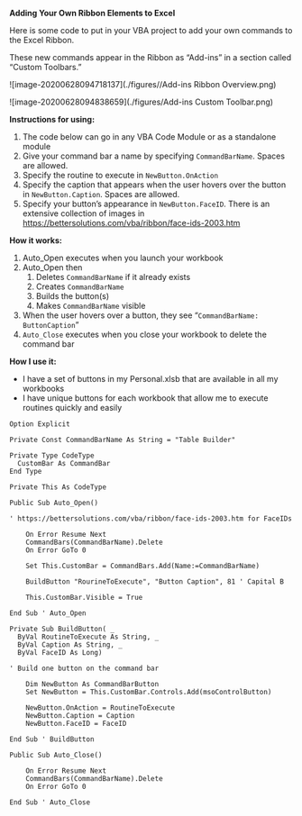 **Adding Your Own Ribbon Elements to Excel**

Here is some code to put in your VBA project to add your own commands to the Excel Ribbon. 

These new commands appear in the Ribbon as “Add-ins” in a section called “Custom Toolbars.”

![image-20200628094718137](./figures//Add-ins Ribbon Overview.png)                               

 ![image-20200628094838659](./figures/Add-ins Custom Toolbar.png)

**Instructions for using:**

1. The code below can go in any VBA Code Module or as a standalone module
2. Give your command bar a name by specifying `CommandBarName`. Spaces are allowed.
3. Specify the routine to execute in `NewButton.OnAction`
4. Specify the caption that appears when the user hovers over the button in `NewButton.Caption`. Spaces are allowed.
5. Specify your button’s appearance in `NewButton.FaceID`. There is an extensive collection of images in https://bettersolutions.com/vba/ribbon/face-ids-2003.htm

**How it works:**

1. Auto_Open executes when you launch your workbook
2. Auto_Open then
    1. Deletes `CommandBarName` if it already exists
    2. Creates `CommandBarName`
    3. Builds the button(s)
    4. Makes `CommandBarName` visible
3. When the user hovers over a button, they see “`CommandBarName: ButtonCaption`”
4. `Auto_Close` executes when you close your workbook to delete the command bar

**How I use it:**

- I have a set of buttons in my Personal.xlsb that are available in all my workbooks
- I have unique buttons for each workbook that allow me to execute routines quickly and easily

```
Option Explicit

Private Const CommandBarName As String = "Table Builder"

Private Type CodeType
  CustomBar As CommandBar
End Type

Private This As CodeType

Public Sub Auto_Open()

' https://bettersolutions.com/vba/ribbon/face-ids-2003.htm for FaceIDs

    On Error Resume Next
    CommandBars(CommandBarName).Delete
    On Error GoTo 0

    Set This.CustomBar = CommandBars.Add(Name:=CommandBarName)

    BuildButton "RourineToExecute", "Button Caption", 81 ' Capital B
    
    This.CustomBar.Visible = True

End Sub ' Auto_Open

Private Sub BuildButton( _
  ByVal RoutineToExecute As String, _
  ByVal Caption As String, _
  ByVal FaceID As Long)

' Build one button on the command bar

    Dim NewButton As CommandBarButton
    Set NewButton = This.CustomBar.Controls.Add(msoControlButton)
    
    NewButton.OnAction = RoutineToExecute
    NewButton.Caption = Caption
    NewButton.FaceID = FaceID
    
End Sub ' BuildButton

Public Sub Auto_Close()

    On Error Resume Next
    CommandBars(CommandBarName).Delete
    On Error GoTo 0

End Sub ' Auto_Close
```

